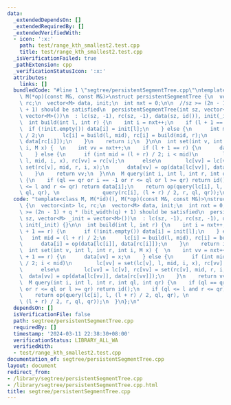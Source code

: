 ```yaml
---
data:
  _extendedDependsOn: []
  _extendedRequiredBy: []
  _extendedVerifiedWith:
  - icon: ':x:'
    path: test/range_kth_smallest2.test.cpp
    title: test/range_kth_smallest2.test.cpp
  _isVerificationFailed: true
  _pathExtension: cpp
  _verificationStatusIcon: ':x:'
  attributes:
    links: []
  bundledCode: "#line 1 \"segtree/persistentSegmentTree.cpp\"\ntemplate<class M, M(*id)(),\
    \ M(*op)(const M&, const M&)>\nstruct persistentSegmentTree {\n  vector<int> lc,\
    \ rc;\n  vector<M> data, init;\n  int nxt = 0;\n\n  //sz >= (2n - 1) + q * (bit_width(q)\
    \ + 1) should be satisfied\n  persistentSegmentTree(int sz, vector<M> _init =\
    \ vector<M>())\n  : lc(sz, -1), rc(sz, -1), data(sz, id()), init(_init) {}\n\n\
    \  int build(int l, int r) {\n    int i = nxt++;\n    if (l + 1 == r) {\n    \
    \  if (!init.empty()) data[i] = init[l];\n    } else {\n      int mid = (l + r)\
    \ / 2;\n      lc[i] = build(l, mid), rc[i] = build(mid, r);\n      data[i] = op(data[lc[i]],\
    \ data[rc[i]]);\n    }\n    return i;\n  }\n\n  int set(int v, int l, int r, int\
    \ i, M x) {  \n    int vv = nxt++;\n    if (l + 1 == r) {\n      data[vv] = x;\n\
    \    } else {\n      if (int mid = (l + r) / 2; i < mid)\n        lc[vv] = set(lc[v],\
    \ l, mid, i, x), rc[vv] = rc[v];\n      else\n        lc[vv] = lc[v], rc[vv] =\
    \ set(rc[v], mid, r, i, x);\n      data[vv] = op(data[lc[vv]], data[rc[vv]]);\n\
    \    }\n    return vv;\n  }\n\n  M query(int i, int l, int r, int ql, int qr)\
    \ {\n    if (ql == qr or i == -1 or r <= ql or l >= qr) return id();\n    if (ql\
    \ <= l and r <= qr) return data[i];\n    return op(query(lc[i], l, (l + r) / 2,\
    \ ql, qr), \n              query(rc[i], (l + r) / 2, r, ql, qr));\n  }\n};\n"
  code: "template<class M, M(*id)(), M(*op)(const M&, const M&)>\nstruct persistentSegmentTree\
    \ {\n  vector<int> lc, rc;\n  vector<M> data, init;\n  int nxt = 0;\n\n  //sz\
    \ >= (2n - 1) + q * (bit_width(q) + 1) should be satisfied\n  persistentSegmentTree(int\
    \ sz, vector<M> _init = vector<M>())\n  : lc(sz, -1), rc(sz, -1), data(sz, id()),\
    \ init(_init) {}\n\n  int build(int l, int r) {\n    int i = nxt++;\n    if (l\
    \ + 1 == r) {\n      if (!init.empty()) data[i] = init[l];\n    } else {\n   \
    \   int mid = (l + r) / 2;\n      lc[i] = build(l, mid), rc[i] = build(mid, r);\n\
    \      data[i] = op(data[lc[i]], data[rc[i]]);\n    }\n    return i;\n  }\n\n\
    \  int set(int v, int l, int r, int i, M x) {  \n    int vv = nxt++;\n    if (l\
    \ + 1 == r) {\n      data[vv] = x;\n    } else {\n      if (int mid = (l + r)\
    \ / 2; i < mid)\n        lc[vv] = set(lc[v], l, mid, i, x), rc[vv] = rc[v];\n\
    \      else\n        lc[vv] = lc[v], rc[vv] = set(rc[v], mid, r, i, x);\n    \
    \  data[vv] = op(data[lc[vv]], data[rc[vv]]);\n    }\n    return vv;\n  }\n\n\
    \  M query(int i, int l, int r, int ql, int qr) {\n    if (ql == qr or i == -1\
    \ or r <= ql or l >= qr) return id();\n    if (ql <= l and r <= qr) return data[i];\n\
    \    return op(query(lc[i], l, (l + r) / 2, ql, qr), \n              query(rc[i],\
    \ (l + r) / 2, r, ql, qr));\n  }\n};\n"
  dependsOn: []
  isVerificationFile: false
  path: segtree/persistentSegmentTree.cpp
  requiredBy: []
  timestamp: '2024-03-11 22:38:30+08:00'
  verificationStatus: LIBRARY_ALL_WA
  verifiedWith:
  - test/range_kth_smallest2.test.cpp
documentation_of: segtree/persistentSegmentTree.cpp
layout: document
redirect_from:
- /library/segtree/persistentSegmentTree.cpp
- /library/segtree/persistentSegmentTree.cpp.html
title: segtree/persistentSegmentTree.cpp
---
```

